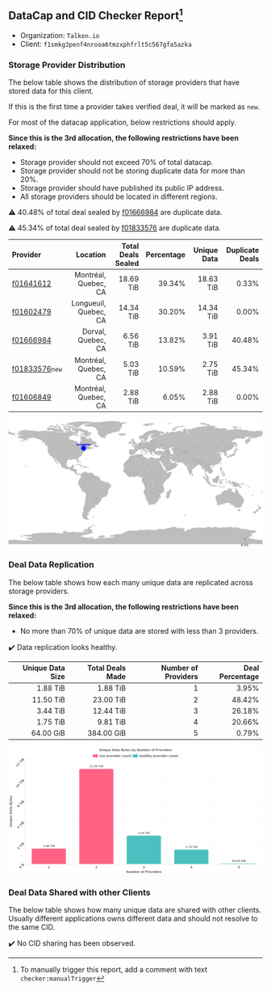 ## DataCap and CID Checker Report[^1]
 - Organization: `Talken.io`
 - Client: `f1smkg3penf4nrooa6tmzxphfrlt5c567gfa5azka`
### Storage Provider Distribution
The below table shows the distribution of storage providers that have stored data for this client.

If this is the first time a provider takes verified deal, it will be marked as `new`.

For most of the datacap application, below restrictions should apply.

**Since this is the 3rd allocation, the following restrictions have been relaxed:**
 - Storage provider should not exceed 70% of total datacap.
 - Storage provider should not be storing duplicate data for more than 20%.
 - Storage provider should have published its public IP address.
 - All storage providers should be located in different regions.

⚠️ 40.48% of total deal sealed by [f01666984](https://filfox.info/en/address/f01666984) are duplicate data.

⚠️ 45.34% of total deal sealed by [f01833576](https://filfox.info/en/address/f01833576) are duplicate data.

| Provider                                                    |              Location | Total Deals Sealed | Percentage | Unique Data | Duplicate Deals |
| :---------------------------------------------------------- | --------------------: | -----------------: | ---------: | ----------: | --------------: |
| [f01641612](https://filfox.info/en/address/f01641612)       |  Montréal, Quebec, CA |          18.69 TiB |     39.34% |   18.63 TiB |           0.33% |
| [f01602479](https://filfox.info/en/address/f01602479)       | Longueuil, Quebec, CA |          14.34 TiB |     30.20% |   14.34 TiB |           0.00% |
| [f01666984](https://filfox.info/en/address/f01666984)       |    Dorval, Quebec, CA |           6.56 TiB |     13.82% |    3.91 TiB |          40.48% |
| [f01833576](https://filfox.info/en/address/f01833576)`new`  |  Montréal, Quebec, CA |           5.03 TiB |     10.59% |    2.75 TiB |          45.34% |
| [f01606849](https://filfox.info/en/address/f01606849)       |  Montréal, Quebec, CA |           2.88 TiB |      6.05% |    2.88 TiB |           0.00% |

![Provider Distribution](https://raw.githubusercontent.com/data-preservation-programs/filplus-checker-assets/main/filecoin-project/filecoin-plus-large-datasets/issues/163/1671093558996.png)
### Deal Data Replication
The below table shows how each many unique data are replicated across storage providers.

**Since this is the 3rd allocation, the following restrictions have been relaxed:**
- No more than 70% of unique data are stored with less than 3 providers.

✔️ Data replication looks healthy.

| Unique Data Size | Total Deals Made | Number of Providers | Deal Percentage |
| ---------------: | ---------------: | ------------------: | --------------: |
|         1.88 TiB |         1.88 TiB |                   1 |           3.95% |
|        11.50 TiB |        23.00 TiB |                   2 |          48.42% |
|         3.44 TiB |        12.44 TiB |                   3 |          26.18% |
|         1.75 TiB |         9.81 TiB |                   4 |          20.66% |
|        64.00 GiB |       384.00 GiB |                   5 |           0.79% |

![Replication Distribution](https://raw.githubusercontent.com/data-preservation-programs/filplus-checker-assets/main/filecoin-project/filecoin-plus-large-datasets/issues/163/1671093561643.png)
### Deal Data Shared with other Clients
The below table shows how many unique data are shared with other clients.
Usually different applications owns different data and should not resolve to the same CID.

✔️ No CID sharing has been observed.

[^1]: To manually trigger this report, add a comment with text `checker:manualTrigger`
